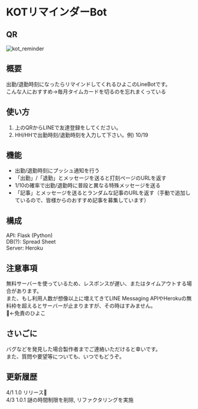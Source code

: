 # KOTリマインダーBot
## QR
![kot_reminder](https://user-images.githubusercontent.com/88639614/161070237-ac33286c-c60c-4e48-9c4e-0737f302b523.png)
## 概要
出勤/退勤時刻になったらリマインドしてくれるひよこのLineBotです。<br>
こんな人におすすめ→毎月タイムカードを切るのを忘れまくっている
## 使い方
1. 上のQRからLINEで友達登録をしてください。
2. HH/HHで出勤時刻/退勤時刻を入力して下さい。例) 10/19
## 機能
- 出勤/退勤時刻にプッシュ通知を行う
- 「出勤」/「退勤」とメッセージを送ると打刻ページのURLを返す
- 1/10の確率で出勤/退勤時に普段と異なる特殊メッセージを送る
- 「記事」とメッセージを送るとランダムな記事のURLを返す（手動で追加しているので、皆様からのおすすめ記事を募集しています）
## 構成
API: Flask (Python)<br>
DB(?): Spread Sheet<br>
Server: Heroku
## 注意事項
無料サーバーを使っているため、レスポンスが遅い、またはタイムアウトする場合があります。<br>
また、もし利用人数が想像以上に増えてきてLINE Messaging APIやHerokuの無料枠を超えるとサーバーが止まりますが、その時はすみません。<br>
🐥←免責のひよこ
## さいごに
バグなどを発見した場合製作者までご連絡いただけると幸いです。<br>
また、質問や要望等についても、いつでもどうぞ。
## 更新履歴
4/1 1.0   リリース🐣<br>
4/3 1.0.1 謎の時間制限を削除, リファクタリングを実施<br>
